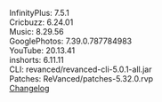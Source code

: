 InfinityPlus: 7.5.1  
Cricbuzz: 6.24.01  
Music: 8.29.56  
GooglePhotos: 7.39.0.787784983  
YouTube: 20.13.41  
inshorts: 6.11.11  
CLI: revanced/revanced-cli-5.0.1-all.jar  
Patches: ReVanced/patches-5.32.0.rvp  
[Changelog](https://github.com/ReVanced/revanced-patches/releases/tag/v5.32.0)  
